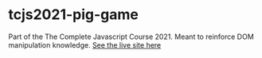 # tcjs2021-pig-game
Part of the The Complete Javascript Course 2021. Meant to reinforce DOM manipulation knowledge.
[See the live site here](https://zonafrank.github.io/tcjs2021-pig-game/)
